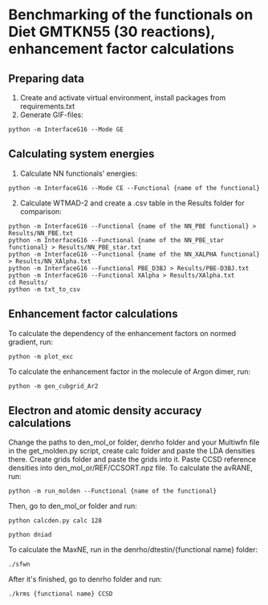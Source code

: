 # Benchmarking of the functionals on Diet GMTKN55 (30 reactions), enhancement factor calculations


## Preparing data

1) Create and activate virtual environment, install packages from requirements.txt
2) Generate GIF-files:
```
python -m InterfaceG16 --Mode GE
```

## Calculating system energies
1) Calculate NN functionals' energies:
```
python -m InterfaceG16 --Mode CE --Functional {name of the functional}
```
2) Calculate WTMAD-2 and create a .csv table in the Results folder for comparison:
```
python -m InterfaceG16 --Functional {name of the NN_PBE functional} > Results/NN_PBE.txt
python -m InterfaceG16 --Functional {name of the NN_PBE_star functional} > Results/NN_PBE_star.txt
python -m InterfaceG16 --Functional {name of the NN_XALPHA functional} > Results/NN_XAlpha.txt
python -m InterfaceG16 --Functional PBE_D3BJ > Results/PBE-D3BJ.txt
python -m InterfaceG16 --Functional XAlpha > Results/XAlpha.txt
cd Results/
python -m txt_to_csv
```

## Enhancement factor calculations
To calculate the dependency of the enhancement factors on normed gradient, run:
```
python -m plot_exc
```

To calculate the enhancement factor in the molecule of Argon dimer, run:
```
python -m gen_cubgrid_Ar2
```

## Electron and atomic density accuracy calculations
Change the paths to den_mol_or folder, denrho folder and your Multiwfn file in the get_molden.py script, create calc folder and paste the LDA densities there. Create grids folder and paste the grids into it. Paste CCSD reference densities into den_mol_or/REF/CCSORT.npz file.
To calculate the avRANE, run:
```
python -m run_molden --Functional {name of the functional}
```
Then, go to den_mol_or folder and run:
```
python calcden.py calc 128
```
```
python dniad
```
To calculate the MaxNE, run in the denrho/dtestin/{functional name} folder:
```
./sfwn
```
After it's finished, go to denrho folder and run:
```
./krms {functional name} CCSD
```

